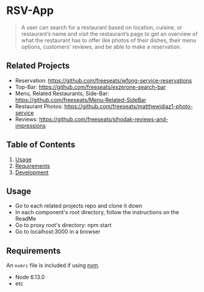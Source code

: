# RSV-App

> A user can search for a restaurant based on location, cuisine, or restaurant’s name and visit the restaurant’s page to get an overview of what the restaurant has to offer like photos of their dishes, their menu options, customers’ reviews, and be able to make a reservation.

## Related Projects

  - Reservation: https://github.com/freeseats/wfong-service-reservations
  - Top-Bar: https://github.com/freeseats/exzerone-search-bar
  - Menu, Related Restaurants, Side-Bar: https://github.com/freeseats/Menu-Related-SideBar
  - Restaurant Photos: https://github.com/freeseats/matthewjdiaz1-photo-service
  - Reviews: https://github.com/freeseats/slhodak-reviews-and-impressions

## Table of Contents

1. [Usage](#Usage)
1. [Requirements](#requirements)
1. [Development](#development)

## Usage

- Go to each related projects repo and clone it down
- In each component's root directory, follow the instructions on the ReadMe
- Go to proxy root's directory: npm start
- Go to localhost:3000 in a browser

## Requirements

An `nvmrc` file is included if using [nvm](https://github.com/creationix/nvm).

- Node 6.13.0
- etc

